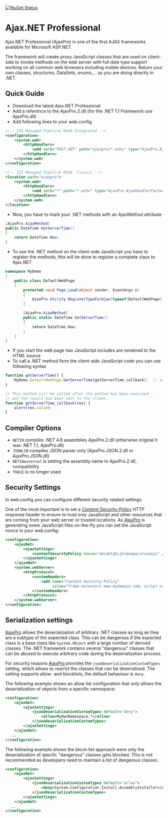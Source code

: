 [![NuGet Status](https://img.shields.io/nuget/v/AjaxNetProfessional?style=flat)](https://www.nuget.org/packages/AjaxNetProfessional/)

# Ajax.NET Professional

Ajax.NET Professional (AjaxPro) is one of the first AJAX frameworks available for Microsoft ASP.NET.

The framework will create proxy JavaScript classes that are used on client-side to invoke methods on the web server with full data type support working on all common web browsers including mobile devices. Return your own classes, structures, DataSets, enums,... as you are doing directly in .NET.

## Quick Guide

- Download the latest Ajax.NET Professional
- Add a reference to the AjaxPro.2.dll (for the .NET 1.1 Framework use AjaxPro.dll)
- Add following lines to your web.config

```XML
<!-- IIS Managed Pipeline Mode Integrated -->
<configuration>
	<system.web>
		<httpHandlers>
			<add verb="POST,GET" path="ajaxpro/*.ashx" type="AjaxPro.AjaxHandlerFactory, AjaxPro.2"/>
		</httpHandlers>
	</system.web>
</configuration>
```

```XML
<!-- IIS Managed Pipeline Mode  Classic -->
<location path="ajaxpro">
	<system.web>
		<httpHandlers>
			<add verb="*" path="*.ashx" type="AjaxPro.AjaxHandlerFactory,AjaxPro.2"/>
		</httpHandlers>
	</system.web>
</location>
```

- Now, you have to mark your .NET methods with an AjaxMethod attribute

```C#
[AjaxPro.AjaxMethod]
public DateTime GetServerTime()
{
	return DateTime.Now;
}
```

- To use the .NET method on the client-side JavaScript you have to register the methods, this will be done to register a complete class to Ajax.NET

```C#
namespace MyDemo
{
	public class DefaultWebPage
	{
		protected void Page_Load(object sender, EventArgs e)
		{
			AjaxPro.Utility.RegisterTypeForAjax(typeof(DefaultWebPage));
		}

		[AjaxPro.AjaxMethod]
		public static DateTime GetServerTime()
		{
			return DateTime.Now;
		}
	}
}
```

- If you start the web page two JavaScript includes are rendered to the HTML source
- To call a .NET method form the client-side JavaScript code you can use following syntax

```JavaScript
function getServerTime() {
	MyDemo.DefaultWebPage.GetServerTime(getServerTime_callback);  // asynchronous call
}

// This method will be called after the method has been executed
// and the result has been sent to the client.
function getServerTime_callback(res) {
	alert(res.value);
}
```

## Compiler Options

- `NET20` compiles .NET 4.8 assemblies AjaxPro.2.dll (otherwise original it was .NET 1.1, AjaxPro.dll)
- `JSONLIB` compiles JSON parser only (AjaxPro.JSON.2.dll or AjaxPro.JSON.dll)
- `NET20external` is setting the assembly name to AjaxPro.2.dll, compatibility
- `TRACE` is no longer used

## Security Settings

In web.config you can configure different security related settings.

One of the most important is to set a [Content-Security-Policy](https://developer.mozilla.org/en-US/docs/Web/HTTP/Headers/Content-Security-Policy) HTTP response header to ensure to trust only JavaScript and other resources that are coming from your web server or trusted locations. As [AjaxPro](https://www.ajaxpro.info) is generating some JavaScript files on-the-fly you can set the JavaScript nonce in your web.config:

```XML
<configuration>
	<ajaxNet>
		<ajaxSettings>
			<contentSecurityPolicy nonce="abcdefghijklmnopqrstuvwxyz" />
		</ajaxSettings>
	</ajaxNet>
	<system.webServer>
		<httpProtocol>
			<customHeaders>
				<add name="Content-Security-Policy" 
					 value="frame-ancestors www.mydomain.com; script-src 'self' https://www.mydomain.com 'unsafe-eval' 'unsafe-hashes' 'nonce-abcdefghijklmnopqrstuvwxyz';" />
			</customHeaders>
		</httpProtocol>
	</system.webServer>
</configuration>
```

## Serialization settings

[AjaxPro](https://www.ajaxpro.info) allows the deserialization of arbitrary .NET classes as long as they are a subtype of the expected class. This can be dangerous if the expected class is a base class like `System.Object` with a large number of derived classes. The .NET framework contains several "dangerous" classes that can be abused to execute arbitrary code during the deserialization process.   

For security reasons [AjaxPro](https://www.ajaxpro.info) provides the `jsonDeserializationCustomTypes` setting, which allows to restrict the classes that can be deserialized. The setting supports allow- and blocklists, the default behaviour is `deny`.

The following example shows an allow list configuration that only allows the deserialization of objects from a specific namespace: 

```XML
<configuration>
	<ajaxNet>
		<ajaxSettings>
			<jsonDeserializationCustomTypes default="deny">
				<allow>MyOwnNamespace.*</allow>
			</jsonDeserializationCustomTypes>
		</ajaxSettings>
	</ajaxNet>
  ...
</configuration>
```

The following example shows the block-list approach were only the deserialization of specifc "dangerous" classes gets blocked. This is not recommended as developers need to maintain a list of dangerous classes.

```XML
<configuration>
	<ajaxNet>
		<ajaxSettings>
			<jsonDeserializationCustomTypes default="allow">
				<deny>System.Configuration.Install.AssemblyInstaller</deny>
			</jsonDeserializationCustomTypes>
		</ajaxSettings>
	</ajaxNet>
  ...
</configuration>
```
